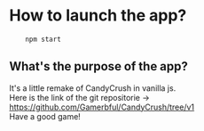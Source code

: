 # How to launch the app?

```
    npm start
```

## What's the purpose of the app?

It's a little remake of CandyCrush in vanilla js.
<br>Here is the link of the git repositorie ->  https://github.com/Gamerbful/CandyCrush/tree/v1
<br>Have a good game!
